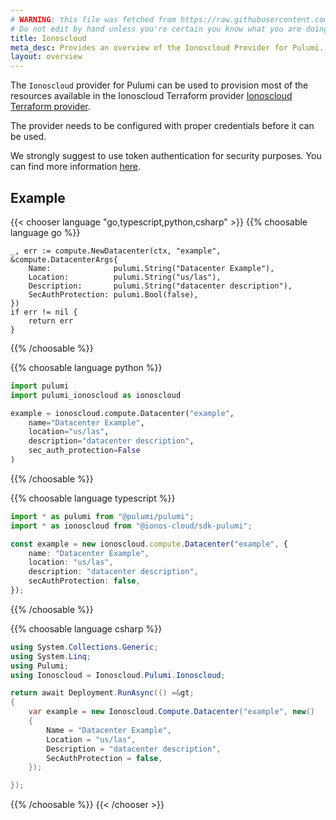 ```yaml
---
# WARNING: this file was fetched from https://raw.githubusercontent.com/ionos-cloud/pulumi-ionoscloud/v0.2.3/docs/_index.md
# Do not edit by hand unless you're certain you know what you are doing!
title: Ionoscloud
meta_desc: Provides an overview of the Ionoscloud Provider for Pulumi.
layout: overview
---
```


The `Ionoscloud` provider for Pulumi can be used to provision most of the resources available in the Ionoscloud Terraform provider [Ionoscloud Terraform provider](https://github.com/ionos-cloud/terraform-provider-ionoscloud).

The provider needs to be configured with proper credentials before it can be used.

We strongly suggest to use token authentication for security purposes. You can find more information [here](https://docs.ionos.com/cloud/set-up-ionos-cloud/management/token-management).

## Example

{{< chooser language "go,typescript,python,csharp" >}}
{{% choosable language go %}}

```golang
_, err := compute.NewDatacenter(ctx, "example", &compute.DatacenterArgs{
    Name:              pulumi.String("Datacenter Example"),
    Location:          pulumi.String("us/las"),
    Description:       pulumi.String("datacenter description"),
    SecAuthProtection: pulumi.Bool(false),
})
if err != nil {
    return err
}
```

{{% /choosable %}}

{{% choosable language python %}}

```python
import pulumi
import pulumi_ionoscloud as ionoscloud

example = ionoscloud.compute.Datacenter("example",
    name="Datacenter Example",
    location="us/las",
    description="datacenter description",
    sec_auth_protection=False
)
```

{{% /choosable %}}

{{% choosable language typescript %}}

```typescript
import * as pulumi from "@pulumi/pulumi";
import * as ionoscloud from "@ionos-cloud/sdk-pulumi";

const example = new ionoscloud.compute.Datacenter("example", {
    name: "Datacenter Example",
    location: "us/las",
    description: "datacenter description",
    secAuthProtection: false,
});
```

{{% /choosable %}}

{{% choosable language csharp %}}

```csharp
using System.Collections.Generic;
using System.Linq;
using Pulumi;
using Ionoscloud = Ionoscloud.Pulumi.Ionoscloud;

return await Deployment.RunAsync(() =&gt; 
{
    var example = new Ionoscloud.Compute.Datacenter("example", new()
    {
        Name = "Datacenter Example",
        Location = "us/las",
        Description = "datacenter description",
        SecAuthProtection = false,
    });

});
```

{{% /choosable %}}
{{< /chooser >}}
